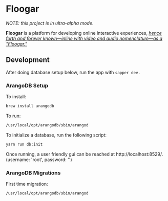 # Floogar

*NOTE: this project is in ultra-alpha mode*.

**Floogar** is a platform for developing online interactive experiences, [*hence forth and forever known—inline with video and audio nomenclature—as a "Floogar."*](https://medium.com/@arxpoetica/a-new-mythology-6ab0aaad0f37)

## Development

After doing database setup below, run the app with `sapper dev.`

### ArangoDB Setup

To install:

```bash
brew install arangodb
```

To run:

```bash
/usr/local/opt/arangodb/sbin/arangod
```

To initialize a database, run the following script:

```bash
yarn run db:init
```

Once running, a user friendly gui can be reached at http://localhost:8529/. (username: 'root', password: '')

### ArangoDB Migrations

First time migration:

```bash
/usr/local/opt/arangodb/sbin/arangod
```
